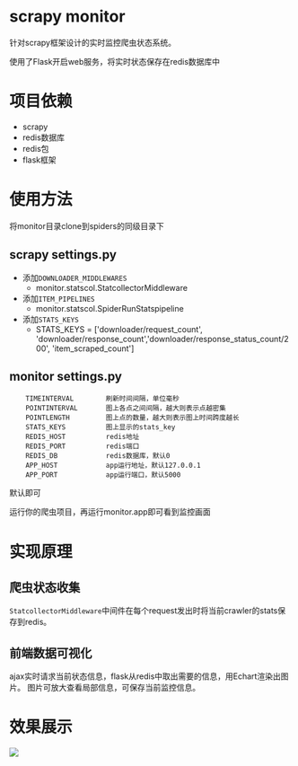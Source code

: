 # scrapy monitor
针对scrapy框架设计的实时监控爬虫状态系统。

使用了Flask开启web服务，将实时状态保存在redis数据库中

# 项目依赖
* scrapy
* redis数据库
* redis包
* flask框架

# 使用方法

将monitor目录clone到spiders的同级目录下

## scrapy settings.py
* 添加`DOWNLOADER_MIDDLEWARES`
    * monitor.statscol.StatcollectorMiddleware
* 添加`ITEM_PIPELINES`
    * monitor.statscol.SpiderRunStatspipeline
* 添加`STATS_KEYS`
    * STATS_KEYS = ['downloader/request_count', 'downloader/response_count','downloader/response_status_count/200', 'item_scraped_count']

## monitor settings.py
```
    TIMEINTERVAL        刷新时间间隔，单位毫秒
    POINTINTERVAL       图上各点之间间隔，越大则表示点越密集
    POINTLENGTH         图上点的数量，越大则表示图上时间跨度越长
    STATS_KEYS          图上显示的stats_key
    REDIS_HOST          redis地址
    REDIS_PORT          redis端口
    REDIS_DB            redis数据库，默认0
    APP_HOST            app运行地址，默认127.0.0.1
    APP_PORT            app运行端口，默认5000
```
默认即可

运行你的爬虫项目，再运行monitor.app即可看到监控画面

# 实现原理

## 爬虫状态收集
`StatcollectorMiddleware`中间件在每个request发出时将当前crawler的stats保存到redis。

## 前端数据可视化
ajax实时请求当前状态信息，flask从redis中取出需要的信息，用Echart渲染出图片。
图片可放大查看局部信息，可保存当前监控信息。

# 效果展示
![](https://github.com/ioiogoo/scrapy-monitor/blob/master/爬虫监控.jpg)
